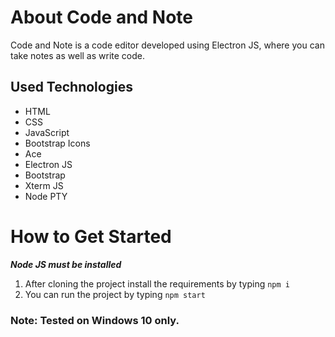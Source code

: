 # About Code and Note

Code and Note is a code editor developed using Electron JS, where you can take notes as well as write code. 

## Used Technologies
- HTML
- CSS
- JavaScript
- Bootstrap Icons
- Ace
- Electron JS
- Bootstrap
- Xterm JS
- Node PTY

# How to Get Started

***Node JS must be installed***

1. After cloning the project install the requirements by typing `npm i`
2. You can run the project by typing `npm start`

### Note: Tested on Windows 10 only.
